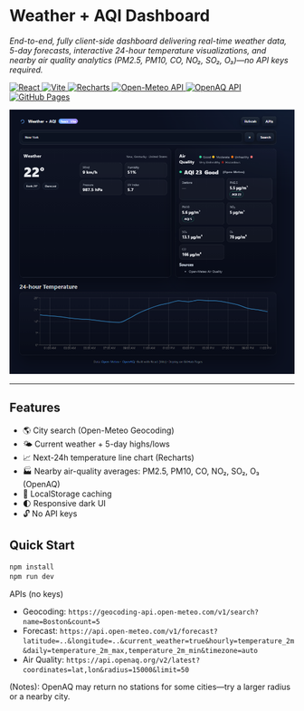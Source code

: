 # Weather + AQI Dashboard

_End-to-end, fully client-side dashboard delivering real-time weather data, 5-day forecasts, interactive 24-hour temperature visualizations, and nearby air quality analytics (PM2.5, PM10, CO, NO₂, SO₂, O₃)—no API keys required._

<!-- Tech badges -->
<p>
  <a href="https://react.dev/">
    <img alt="React" src="https://img.shields.io/badge/React-20232A?style=for-the-badge&logo=react&logoColor=61DAFB">
  </a>
  <a href="https://vitejs.dev/">
    <img alt="Vite" src="https://img.shields.io/badge/Vite-646CFF?style=for-the-badge&logo=vite&logoColor=fff">
  </a>
  <a href="https://recharts.org/">
    <img alt="Recharts" src="https://img.shields.io/badge/Recharts-1E293B?style=for-the-badge&labelColor=0B1220&color=38BDF8">
  </a>
  <a href="https://open-meteo.com/">
    <img alt="Open-Meteo API" src="https://img.shields.io/badge/Open--Meteo-API-0EA5E9?style=for-the-badge">
  </a>
  <a href="https://openaq.org/">
    <img alt="OpenAQ API" src="https://img.shields.io/badge/OpenAQ-API-10B981?style=for-the-badge">
  </a>
  <a href="https://pages.github.com/">
    <img alt="GitHub Pages" src="https://img.shields.io/badge/GitHub%20Pages-181717?style=for-the-badge&logo=github&logoColor=fff">
  </a>
</p>

<!-- Screenshot -->
<p align="center">
  <img src="docs/dashboard.png" alt="Weather + AQI Dashboard UI Screenshot" width="900">
</p>

---

## Features

- 🌎 City search (Open-Meteo Geocoding)
- 🌤️ Current weather + 5-day highs/lows
- 📈 Next-24h temperature line chart (Recharts)
- 🏭 Nearby air-quality averages: PM2.5, PM10, CO, NO₂, SO₂, O₃ (OpenAQ)
- 💾 LocalStorage caching
- 🌓 Responsive dark UI
- 🔓 No API keys

## Quick Start
```bash
npm install
npm run dev
```
APIs (no keys)

- Geocoding: `https://geocoding-api.open-meteo.com/v1/search?name=Boston&count=5`
- Forecast: `https://api.open-meteo.com/v1/forecast?latitude=..&longitude=..&current_weather=true&hourly=temperature_2m&daily=temperature_2m_max,temperature_2m_min&timezone=auto`
- Air Quality: `https://api.openaq.org/v2/latest?coordinates=lat,lon&radius=15000&limit=50`

(Notes): OpenAQ may return no stations for some cities—try a larger radius or a nearby city.
